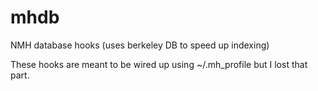 # mhdb
NMH database hooks (uses berkeley DB to speed up indexing)

These hooks are meant to be wired up using ~/.mh_profile but I lost that part.
